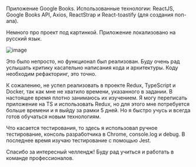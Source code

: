 Приложение Google Books. Использованные технологии: ReactJS, Google Books API, Axios, ReactStrap и React-toastify (для создания поп-апа).

Немного про проект под картинкой. Приложение локализовано на русский язык.

![image](https://user-images.githubusercontent.com/42185328/129854891-4102184e-0527-4504-8a4a-d0ad6ede7441.png)

Это было непросто, но функционал был реализован. Буду очень рад услышать критику касательно написания кода и архитектуры. Коду необходим рефакторинг, это точно.

К сожалению, не успел реализовать в проекте Redux, TypeScript и Docker, так как мне не хватило времени, указанного в задании. В настоящее время плотно занимаюсь их изучением. Я могу переписать приложение на TS и использовать Redux, но для этого мне потребуется больше времени и я выйду за рамки 5 дней. Но я быстро учусь и всегда готов обучаться новым технологиям. 

Что касается тестирования, то здесь я использовал ручное тестирование, консоль разработчика в Chrome, console.log и debug. В последнее время изучаю тестирование с помощью Jest. 

Спасибо за интересный челлендж! Буду рад учиться и работать в команде профессионалов.


